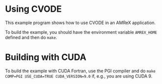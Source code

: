 # Using CVODE

This example program shows how to use CVODE in an AMReX application.

To build the example, you should have the environment variable
`AMREX_HOME` defined and then do `make`.

# Building with CUDA

To build the example with CUDA Fortran, use the PGI compiler and do
`make COMP=PGI USE_CUDA=TRUE CUDA_VERSION=9.0` if, e.g., you are using
CUDA 9.
